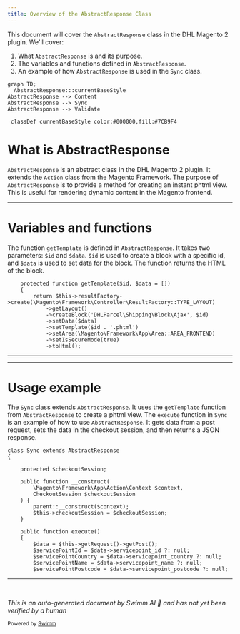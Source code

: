 ```yaml
---
title: Overview of the AbstractResponse Class
---
```

This document will cover the `AbstractResponse` class in the DHL Magento 2 plugin. We'll cover:

1. What `AbstractResponse` is and its purpose.
2. The variables and functions defined in `AbstractResponse`.
3. An example of how `AbstractResponse` is used in the `Sync` class.

```mermaid
graph TD;
  AbstractResponse:::currentBaseStyle
AbstractResponse --> Content
AbstractResponse --> Sync
AbstractResponse --> Validate

 classDef currentBaseStyle color:#000000,fill:#7CB9F4
```

# What is AbstractResponse

`AbstractResponse` is an abstract class in the DHL Magento 2 plugin. It extends the `Action` class from the Magento Framework. The purpose of `AbstractResponse` is to provide a method for creating an instant phtml view. This is useful for rendering dynamic content in the Magento frontend.

<SwmSnippet path="/Controller/AbstractResponse.php" line="15">

---

# Variables and functions

The function `getTemplate` is defined in `AbstractResponse`. It takes two parameters: `$id` and `$data`. `$id` is used to create a block with a specific id, and `$data` is used to set data for the block. The function returns the HTML of the block.

```hack
    protected function getTemplate($id, $data = [])
    {
        return $this->resultFactory->create(\Magento\Framework\Controller\ResultFactory::TYPE_LAYOUT)
            ->getLayout()
            ->createBlock('DHLParcel\Shipping\Block\Ajax', $id)
            ->setData($data)
            ->setTemplate($id . '.phtml')
            ->setArea(\Magento\Framework\App\Area::AREA_FRONTEND)
            ->setIsSecureMode(true)
            ->toHtml();
```

---

</SwmSnippet>

<SwmSnippet path="/Controller/ServicePoint/Sync.php" line="8">

---

# Usage example

The `Sync` class extends `AbstractResponse`. It uses the `getTemplate` function from `AbstractResponse` to create a phtml view. The `execute` function in `Sync` is an example of how to use `AbstractResponse`. It gets data from a post request, sets the data in the checkout session, and then returns a JSON response.

```hack
class Sync extends AbstractResponse
{

    protected $checkoutSession;

    public function __construct(
        \Magento\Framework\App\Action\Context $context,
        CheckoutSession $checkoutSession
    ) {
        parent::__construct($context);
        $this->checkoutSession = $checkoutSession;
    }

    public function execute()
    {
        $data = $this->getRequest()->getPost();
        $servicePointId = $data->servicepoint_id ?: null;
        $servicePointCountry = $data->servicepoint_country ?: null;
        $servicePointName = $data->servicepoint_name ?: null;
        $servicePointPostcode = $data->servicepoint_postcode ?: null;

```

---

</SwmSnippet>

&nbsp;

*This is an auto-generated document by Swimm AI 🌊 and has not yet been verified by a human*

<SwmMeta version="3.0.0" repo-id="Z2l0aHViJTNBJTNBZGhsLW1hZ2VudG8yLXBsdWdpbiUzQSUzQWdpbGFkbmF2b3Q=" repo-name="dhl-magento2-plugin"><sup>Powered by [Swimm](/)</sup></SwmMeta>
